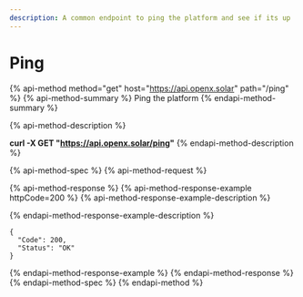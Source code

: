 ```yaml
---
description: A common endpoint to ping the platform and see if its up
---
```


# Ping

{% api-method method="get" host="https://api.openx.solar" path="/ping" %}
{% api-method-summary %}
Ping the platform
{% endapi-method-summary %}

{% api-method-description %}
  
**curl -X GET "https://api.openx.solar/ping"**
{% endapi-method-description %}

{% api-method-spec %}
{% api-method-request %}

{% api-method-response %}
{% api-method-response-example httpCode=200 %}
{% api-method-response-example-description %}

{% endapi-method-response-example-description %}

```
{
  "Code": 200,
  "Status": "OK"
}
```
{% endapi-method-response-example %}
{% endapi-method-response %}
{% endapi-method-spec %}
{% endapi-method %}

